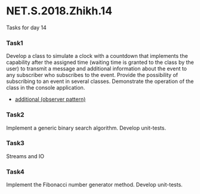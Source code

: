 # NET.S.2018.Zhikh.14
Tasks for day 14
### Task1
Develop a class to simulate a clock with a countdown that implements the capability after the assigned time (waiting time is granted to the class by the user) to transmit a message and additional information about the event to any subscriber who subscribes to the event. Provide the possibility of subscribing to an event in several classes. Demonstrate the operation of the class in the console application.
- [additional (observer pattern)](https://github.com/Zhikh/Drafts/blob/master/Patterns/Observer.cs)
### Task2 
Implement a generic binary search algorithm. Develop unit-tests.
### Task3
Streams and IO
### Task4
Implement the Fibonacci number generator method. Develop unit-tests.
